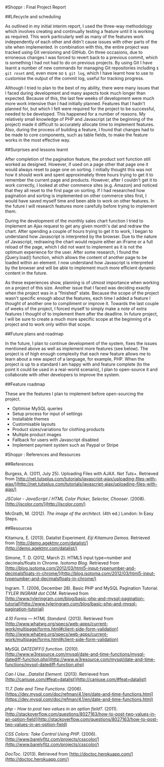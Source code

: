 #Shoppr : Final Project Report

##Lifecycle and scheduling

As outlined in my initial interim report, I used the three-way methodology which involves creating and continually testing a feature until it is working as required. This work particularly well as many of the features work independently of each other and didn't cause issues with other parts of the site when implemented. In combination with this, the entire project was tracked using Git versioning and GitHub. On three occasions, due to erroneous changes I was forced to revert back to a previous commit, which is something I had not had to do on previous projects. By using Git I have learnt a number of new commands for managing Git repositories including `$ git reset` and, even more so `$ git log`, which I have learnt how to use to customise the output of the commit log, useful for tracking progress.

Although I tried to plan to the best of my ability, there were many issues that I faced during development and many aspects took much longer than expected. Because of this, the last few weeks of development were much more work intensive than I had initially planned. Features that I hadn't planned for, but which I felt were required for the project to be successful, needed to be developed. This happened for a number of reasons. My relatively small knowledge of PHP and Javascript (at the beginning of the project) made it difficult to accurately allocate time to implement features. Also, during the process of building a feature, I found that changes had to be made to core components, such as table fields, to make the feature works in the most effective way.

##Surprises and lessons learnt

After completion of the pagination feature, the product sort function still worked as designed. However, if used on a page other that page one it would always reset to page one on sorting. I initially thought this was not how it should work and spent approximately three hours trying to get it to remember the current page and products. However, after I couldn't get it to work correctly, I looked at other commerce sites (e.g. Amazon) and noticed that they all reset to the first page on sorting. If I had researched how pagination and sorting is implemented on other commerce sites first, I would have saved myself time and been able to work on other features. In the future I will research features more carefully before trying to implement them.

During the development of the monthly sales chart function I tried to implement an Ajax request to get any given month's dat and redraw the chart. After spending a couple of hours trying to get it to work, I began to understand how Javascript is interpreted by the browser. Due to the nature of Javascript, redrawing the chart would require either an iFrame or a full reload of the page, which I did not want to implement as it is not the optimum experience for the user. After some research, I found the jQuery.load() function, which allows the content of another page to be loaded within an element. I now understand how Javascript is interpreted by the browser and will be able to implement much more efficient dynamic content in the future.

As these experiences show, planning is of utmost importance when working on a project of this size. Another issue that I faced was deciding exactly when the project was in a "finished" state. Because the scope of the project wasn't specific enough about the features, each time I added a feature I thought of another one to compliment or improve it. Towards the last couple of weeks of the project, I forced myself to simply make a note of extra features I thought of to implement them after the deadline. In future project, I will be sure to create a much more specific scope at the beginning of a project and to work only within that scope. 

##Future plans and roadmap

In the future, I plan to continue development of the system, fixes the issues mentioned above as well as implement more features (see below). The project is of high enough complexity that each new feature allows me to learn about a new aspect of a language, for example, PHP. When the project is up to a standard I am happy with and feature complete (to the point it could be used in a real-world scenario), I plan to open-source it and collaborate with other developers to improve the system.

##Feature roadmap

These are the features I plan to implement before open-sourcing the project.

- Optimise MySQL queries
- Setup process for input of settings
- Installable themes
- Customisable layouts
- Product sizes/variations for clothing products
- Multiple product images
- Fallback for users with Javascript disabled
- Implement payment system such as Paypal or Stripe

#Shoppr : References and Resources

##References

Burgess, A. (2011, July 25). Uploading Files with AJAX. *Net Tuts+.* Retrieved from [http://net.tutsplus.com/tutorials/javascript-ajax/uploading-files-with-ajax/](http://net.tutsplus.com/tutorials/javascript-ajax/uploading-files-with-ajax/)

*JSColor - JavaScript / HTML Color Picker, Selector, Chooser*. (2008). [http://jscolor.com/](http://jscolor.com/)

McGrath, M. (2012). *The image of the architect.* (4th ed.) London: In Easy Steps.

##Resources

Kitamura, E. (2013). Datalist Experiment. *Eiji Kitamura Demos.* Retrieved from [http://demo.agektmr.com/datalist/](http://demo.agektmr.com/datalist/)

Simone, T. D. (2012, March 2). HTML5 input type=number and decimals/floats in Chrome. *Isotoma Blog.* Retrieved from [http://blog.isotoma.com/2012/03/html5-input-typenumber-and-decimalsfloats-in-chrome/](http://blog.isotoma.com/2012/03/html5-input-typenumber-and-decimalsfloats-in-chrome/)

Ingram. T. (2006, December 28). Basic PHP and MySQL Pagination Tutorial. *TYLER INGRAM dot COM*. Retrieved from [http://www.tyleringram.com/blog/basic-php-and-mysql-pagination-tutorial](http://www.tyleringram.com/blog/basic-php-and-mysql-pagination-tutorial)

*4.10 Forms — HTML Standard*. (2013). Retrieved from [http://www.whatwg.org/specs/web-apps/current-work/multipage/forms.html#client-side-form-validation](http://www.whatwg.org/specs/web-apps/current-work/multipage/forms.html#client-side-form-validation)

*MySQL DATEDIFF() function*. (2010).[http://www.w3resource.com/mysql/date-and-time-functions/mysql-datediff-function.php](http://www.w3resource.com/mysql/date-and-time-functions/mysql-datediff-function.php)

*Can I Use...Datalist Element.* (2013). Retrieved from [http://caniuse.com/#feat=datalist](http://caniuse.com/#feat=datalist)

*11.7. Date and Time Functions*. (2006). [https://dev.mysql.com/doc/refman/4.1/en/date-and-time-functions.html](https://dev.mysql.com/doc/refman/4.1/en/date-and-time-functions.html)

*php - How to post two values in an option field?*. (2011). [http://stackoverflow.com/questions/8027163/how-to-post-two-values-in-an-option-field](http://stackoverflow.com/questions/8027163/how-to-post-two-values-in-an-option-field)

*CSS Colors: Take Control Using PHP*. (2006). [http://www.barelyfitz.com/projects/csscolor/](http://www.barelyfitz.com/projects/csscolor/)

*DocToc*. (2013). Retrieved from [http://doctoc.herokuapp.com/](http://doctoc.herokuapp.com/)
